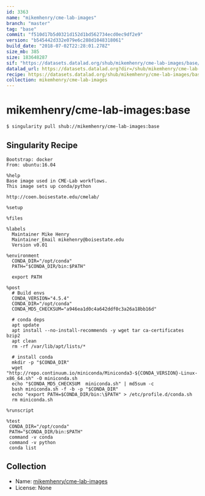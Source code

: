 ```yaml
---
id: 3363
name: "mikemhenry/cme-lab-images"
branch: "master"
tag: "base"
commit: "f510d17b5d0321d152d1bd562734ecd0ec9df2e9"
version: "b545442d332e079e6c288d1048318061"
build_date: "2018-07-02T22:28:01.278Z"
size_mb: 385
size: 183648287
sif: "https://datasets.datalad.org/shub/mikemhenry/cme-lab-images/base/2018-07-02-f510d17b-b545442d/b545442d332e079e6c288d1048318061.simg"
datalad_url: https://datasets.datalad.org?dir=/shub/mikemhenry/cme-lab-images/base/2018-07-02-f510d17b-b545442d/
recipe: https://datasets.datalad.org/shub/mikemhenry/cme-lab-images/base/2018-07-02-f510d17b-b545442d/Singularity
collection: mikemhenry/cme-lab-images
---
```


# mikemhenry/cme-lab-images:base

```bash
$ singularity pull shub://mikemhenry/cme-lab-images:base
```

## Singularity Recipe

```singularity
Bootstrap: docker
From: ubuntu:16.04

%help
Base image used in CME-Lab workflows.
This image sets up conda/python

http://coen.boisestate.edu/cmelab/

%setup

%files

%labels
  Maintainer Mike Henry
  Maintainer_Email mikehenry@boisestate.edu
  Version v0.01

%environment
  CONDA_DIR="/opt/conda"
  PATH="$CONDA_DIR/bin:$PATH"
  
  export PATH  

%post
  # Build envs
  CONDA_VERSION="4.5.4"
  CONDA_DIR="/opt/conda"
  CONDA_MD5_CHECKSUM="a946ea1d0c4a642ddf0c3a26a18bb16d"

  # conda deps
  apt update
  apt install --no-install-recommends -y wget tar ca-certificates bzip2
  apt clean
  rm -rf /var/lib/apt/lists/*
  
  # install conda
  mkdir -p "$CONDA_DIR"
  wget "http://repo.continuum.io/miniconda/Miniconda3-${CONDA_VERSION}-Linux-x86_64.sh" -O miniconda.sh
  echo "$CONDA_MD5_CHECKSUM  miniconda.sh" | md5sum -c
  bash miniconda.sh -f -b -p "$CONDA_DIR"
  echo "export PATH=$CONDA_DIR/bin:\$PATH" > /etc/profile.d/conda.sh
  rm miniconda.sh

%runscript

%test
 CONDA_DIR="/opt/conda"
 PATH="$CONDA_DIR/bin:$PATH"
 command -v conda
 command -v python
 conda list
```

## Collection

 - Name: [mikemhenry/cme-lab-images](https://github.com/mikemhenry/cme-lab-images)
 - License: None

